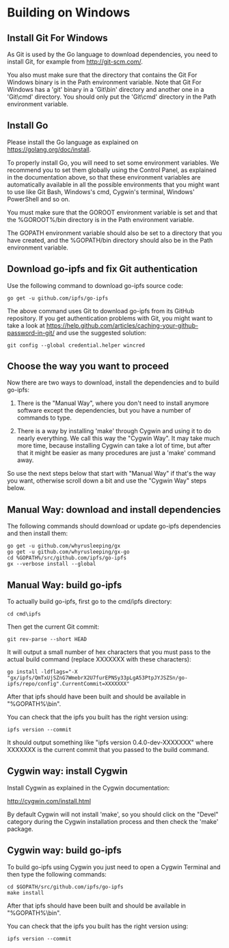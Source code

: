 # Building on Windows

## Install Git For Windows

As Git is used by the Go language to download dependencies, you need
to install Git, for example from http://git-scm.com/.

You also must make sure that the directory that contains the Git For
Windows binary is in the Path environment variable. Note that Git For
Windows has a 'git' binary in a 'Git\bin' directory and another one in
a 'Git\cmd' directory. You should only put the 'Git\cmd' directory in
the Path environment variable.

## Install Go

Please install the Go language as explained on
https://golang.org/doc/install.

To properly install Go, you will need to set some environment
variables. We recommend you to set them globally using the Control
Panel, as explained in the documentation above, so that these
environment variables are automatically available in all the possible
environments that you might want to use like Git Bash, Windows's cmd,
Cygwin's terminal, Windows' PowerShell and so on.

You must make sure that the GOROOT environment variable is set and
that the %GOROOT%/bin directory is in the Path environment variable.

The GOPATH environment variable should also be set to a directory that
you have created, and the %GOPATH/bin directory should also be in the
Path environment variable.

## Download go-ipfs and fix Git authentication

Use the following command to download go-ipfs source code:

```
go get -u github.com/ipfs/go-ipfs
```

The above command uses Git to download go-ipfs from its GitHub
repository. If you get authentication problems with Git, you might
want to take a look at
https://help.github.com/articles/caching-your-github-password-in-git/
and use the suggested solution:

```
git config --global credential.helper wincred
```

## Choose the way you want to proceed

Now there are two ways to download, install the dependencies and to
build go-ipfs:

1) There is the "Manual Way", where you don't need to install anymore
software except the dependencies, but you have a number of commands to
type.

2) There is a way by installing 'make' through Cygwin and using it to
do nearly everything. We call this way the "Cygwin Way". It may take
much more time, because installing Cygwin can take a lot of time, but
after that it might be easier as many procedures are just a 'make'
command away.

So use the next steps below that start with "Manual Way" if that's the
way you want, otherwise scroll down a bit and use the "Cygwin Way"
steps below.

## Manual Way: download and install dependencies

The following commands should download or update go-ipfs dependencies
and then install them:

```
go get -u github.com/whyrusleeping/gx
go get -u github.com/whyrusleeping/gx-go
cd %GOPATH%/src/github.com/ipfs/go-ipfs
gx --verbose install --global
```

## Manual Way: build go-ipfs

To actually build go-ipfs, first go to the cmd/ipfs directory:

```
cd cmd\ipfs
```

Then get the current Git commit:

```
git rev-parse --short HEAD
```

It will output a small number of hex characters that you must pass to
the actual build command (replace XXXXXXX with these characters):

```
go install -ldflags="-X "gx/ipfs/QmTxUjSZnG7WmebrX2U7furEPNSy33pLgA53PtpJYJSZSn/go-ipfs/repo/config".CurrentCommit=XXXXXXX"
```

After that ipfs should have been built and should be available in
"%GOPATH%\bin".

You can check that the ipfs you built has the right version using:

```
ipfs version --commit
```

It should output something like "ipfs version 0.4.0-dev-XXXXXXX" where
XXXXXXX is the current commit that you passed to the build command.

## Cygwin way: install Cygwin

Install Cygwin as explained in the Cygwin documentation:

http://cygwin.com/install.html

By default Cygwin will not install 'make', so you should click on the
"Devel" category during the Cygwin installation process and then check
the 'make' package.

## Cygwin way: build go-ipfs

To build go-ipfs using Cygwin you just need to open a Cygwin Terminal
and then type the following commands:

```
cd $GOPATH/src/github.com/ipfs/go-ipfs
make install
```

After that ipfs should have been built and should be available in
"%GOPATH%\bin".

You can check that the ipfs you built has the right version using:

```
ipfs version --commit
```
